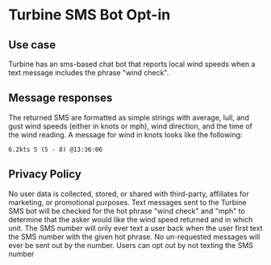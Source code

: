 # Turbine SMS Bot Opt-in

## Use case
Turbine has an sms-based chat bot that reports local wind speeds when a text message includes the phrase "wind check". 

## Message responses
The returned SMS are formatted as simple strings with average, lull, and gust wind speeds (either in knots or mph), wind direction, and the time of the wind reading. A message for wind in knots looks like the following:

`6.2kts S (5 - 8) @13:36:06`

## Privacy Policy
No user data is collected, stored, or shared with third-party, affiliates for marketing, or promotional purposes. Text messages sent to the Turbine SMS bot will be checked for the hot phrase "wind check" and "mph" to determine that the asker would like the wind speed returned and in which unit. The SMS number will only ever text a user back when the user first text the SMS number with the given hot phrase. No un-requested messages will ever be sent out by the number. Users can opt out by not texting the SMS number



